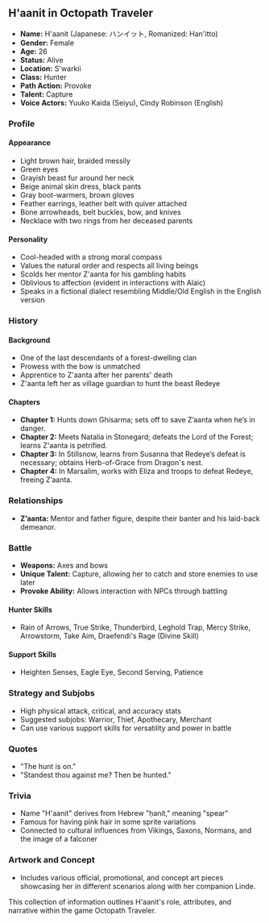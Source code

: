 ## H'aanit in Octopath Traveler

- **Name:** H'aanit (Japanese: ハンイット, Romanized: Han'itto)
- **Gender:** Female
- **Age:** 26
- **Status:** Alive
- **Location:** S'warkii
- **Class:** Hunter
- **Path Action:** Provoke
- **Talent:** Capture
- **Voice Actors:** Yuuko Kaida (Seiyu), Cindy Robinson (English)

### Profile

#### Appearance
- Light brown hair, braided messily
- Green eyes
- Grayish beast fur around her neck
- Beige animal skin dress, black pants
- Gray boot-warmers, brown gloves
- Feather earrings, leather belt with quiver attached
- Bone arrowheads, belt buckles, bow, and knives
- Necklace with two rings from her deceased parents

#### Personality
- Cool-headed with a strong moral compass
- Values the natural order and respects all living beings
- Scolds her mentor Z'aanta for his gambling habits
- Oblivious to affection (evident in interactions with Alaic)
- Speaks in a fictional dialect resembling Middle/Old English in the English version

### History

#### Background
- One of the last descendants of a forest-dwelling clan
- Prowess with the bow is unmatched
- Apprentice to Z'aanta after her parents' death
- Z'aanta left her as village guardian to hunt the beast Redeye

#### Chapters
- **Chapter 1:** Hunts down Ghisarma; sets off to save Z’aanta when he’s in danger.
- **Chapter 2:** Meets Natalia in Stonegard; defeats the Lord of the Forest; learns Z'aanta is petrified.
- **Chapter 3:** In Stillsnow, learns from Susanna that Redeye’s defeat is necessary; obtains Herb-of-Grace from Dragon's nest.
- **Chapter 4:** In Marsalim, works with Eliza and troops to defeat Redeye, freeing Z’aanta.

### Relationships

- **Z’aanta:** Mentor and father figure, despite their banter and his laid-back demeanor.

### Battle

- **Weapons:** Axes and bows
- **Unique Talent:** Capture, allowing her to catch and store enemies to use later
- **Provoke Ability:** Allows interaction with NPCs through battling

#### Hunter Skills
- Rain of Arrows, True Strike, Thunderbird, Leghold Trap, Mercy Strike, Arrowstorm, Take Aim, Draefendi's Rage (Divine Skill)

#### Support Skills
- Heighten Senses, Eagle Eye, Second Serving, Patience

### Strategy and Subjobs
- High physical attack, critical, and accuracy stats
- Suggested subjobs: Warrior, Thief, Apothecary, Merchant
- Can use various support skills for versatility and power in battle

### Quotes
- "The hunt is on."
- "Standest thou against me? Then be hunted."

### Trivia
- Name "H'aanit" derives from Hebrew "ḥanit," meaning "spear"
- Famous for having pink hair in some sprite variations
- Connected to cultural influences from Vikings, Saxons, Normans, and the image of a falconer

### Artwork and Concept
- Includes various official, promotional, and concept art pieces showcasing her in different scenarios along with her companion Linde.

This collection of information outlines H'aanit's role, attributes, and narrative within the game Octopath Traveler.